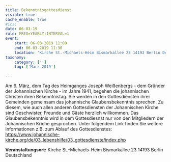 ```yaml
---
title: Bekenntnisgottesdienst
visible: true
cache_enable: true
#ics: 
date: 06-03-19
rule: FREQ=YEARLY;INTERVAL=1
event:
	start: 06-03-2019 11:00
	end: 06-03-2019 11:30
	location: 'Kirche St.-Michaels-Heim Bismarkallee 23 14193 Berlin Deutschland'
taxonomy:
	category: ['']
	tag: ['März 2019']

---
```

Am 6. März, dem Tag des Heimganges Joseph Weißenbergs - dem Gründer der Johannischen Kirche - im Jahre 1941, begehen die johannischen Christen ihren Bekenntnistag. Sie werden in den Gottesdiensten ihrer Gemeinden gemeinsam das johannische Glaubensbekenntnis sprechen.
Zu diesem, wie auch allen anderen Gottesdiensten der Johannischen Kirche sind Geschwister, Freunde und Gäste herzlich willkommen. Das Glaubensbekenntnis wird in dem Gottesdiesnst nur von den Mitgliedern der Johannischen Kriche gesprochen. Unter folgendem Link finden Sie weitere Informationen z.B. zum Ablauf des Gottesdienstes: https://www.johannische-kirche.org/de/03_lebenshilfe/03_gottesdienste/index.php


**Veranstaltungsort:** Kirche St.-Michaels-Heim
Bismarkallee 23
14193 Berlin
Deutschland

